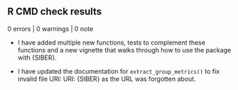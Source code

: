 ## R CMD check results

0 errors | 0 warnings | 0 note

* I have added multiple new functions, tests to complement these functions and 
a new vignette that walks through how to use the package with {SIBER}. 

* I have updated the documentation for `extract_group_metrics()` to fix    invalid file URI:
URI: {SIBER} as the URL was forgotten about. 
